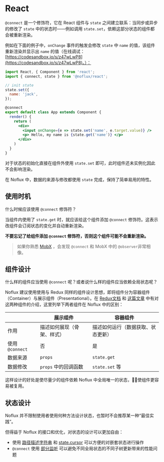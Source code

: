 # React

`@connect` 是一个修饰符，它在 React 组件与 `state` 之间建立联系：当同步或异步的修改了 `state` 中的状态时——例如调用 `state.set`，依赖这部分状态的组件都会被重新渲染。

例如在下面的例子中，`onChange` 事件的触发会修改 `state` 中 `name` 的值，该组件重新渲染并显示出 `name` 的值（在线调试： [https://codesandbox.io/s/z47wLwP8](https://codesandbox.io/s/z47wLwP8)。）：

```jsx
import React, { Component } from 'react';
import { connect, state } from '@noflux/react';

// init state
state.set({
  name: 'jack',
});

@connect
export default class App extends Component {
  render() {
    return (
      <div>
        <input onChange={e => state.set('name', e.target.value)} />
        <p> Hello, my name is {state.get('name')} </p>
      </div>
    )
  }
}
```

对于状态的初始化直接在组件外使用 `state.set` 即可，此时组件还未实例化因此不会影响渲染。

在 Noflux 中，数据的来源与修改都使用 `state` 完成，保持了简单易用的特性。

## 使用时机

什么时候应该使用 `@connect` 修饰符？

当组件内使用了 `state.get` 时，就应该给这个组件添加 `@connect` 修饰符。这表示改组件会订阅状态的变化并自动重新渲染。

**不要忘记了给组件添加 `@connect` 修饰符，否则这个组件可能不会重新渲染。**

> 如果你熟悉 [MobX](https://mobx.js.org/) ，会发现 `@connect` 和 MobX 中的 `@observer`非常相像。

## 组件设计

什么样的组件应当使用 `@connect` 呢？或者说什么样的组件应当依赖全局状态呢？

Noflux 建议使用使用与 Redux 同样的组件设计思想，即将组件分为容器组件（Container）与展示组件（Presentational）。在 [Redux文档](http://redux.js.org/docs/basics/UsageWithReact.html#presentational-and-container-components) 和 [这篇文章](https://medium.com/@dan_abramov/smart-and-dumb-components-7ca2f9a7c7d0) 中有对这两种组件的介绍，这里列举下两者组件在 Noflux 中的区别：

|  | 展示组件	| 容器组件 |
|--|--|--|
|作用 | 描述如何展现（骨架、样式）|	描述如何运行（数据获取、状态更新）|
| 使用 `@connect` | 否 | 是 |
| 数据来源 | `props` | `state.get` |
| 数据修改 | `props` 中的回调函数 | `state.set` 等 |

这样设计的好处是使尽量少的组件依赖 Noflux 中全局唯一的状态，使组件更容易被复用。

## 状态设计

Noflux 并不限制使用者使用何种方法设计状态，也暂时不会推荐某一种“最佳实践”。

但得益于 Noflux 的接口和优化，对状态的设计可以更加自由：

* 使用 [路径描述字符串](../advanced/state.md#path) 和 [state.cursor](../advanced/state.md#cursor) 可以方便的对嵌套状态进行操作
* `@connect` 使用 [部分监听](../advanced/connect.md#partial-connect) 可以避免不同全局状态的不同子树更新带来的性能问题
